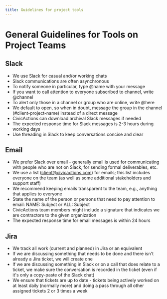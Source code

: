 ```yaml
---
title: Guidelines for project tools
---
```


# General Guidelines for Tools on Project Teams

## Slack

- We use Slack for casual and/or working chats
- Slack communications are often asynchronous
- To notify someone in particular, type @name with your message
- If you want to call attention to everyone subscribed to channel, write @channel
- To alert only those in a channel or group who are online, write @here
- We default to open, so when in doubt, message the group in the channel (#client-project-name) instead of a direct message
- CivicActions can download archival Slack messages if needed
- The expected response time for Slack messages is 2-3 hours during working days
- Use threading in Slack to keep conversations concise and clear

## Email

- We prefer Slack over email - generally email is used for communicating with people who are not on Slack, for sending formal deliverables, etc.
- We use a list (client@civicactions.com) for emails; this list includes everyone on the team (as well as some additional stakeholders and support staff)
- We recommend keeping emails transparent to the team, e.g., anything that applies to everyone
- State the name of the person or persons that need to pay attention to email: NAME: Subject or ALL: Subject
- CivicActions team members might include a signature that indicates we are contractors to the given organization
- The expected response time for email messages is within 24 hours

## Jira

- We track all work (current and planned) in Jira or an equivalent
- If we are discussing something that needs to be done and there isn't already a Jira ticket, we will create one
- If we are discussing something in Slack or on a call that does relate to a ticket, we make sure the conversation is recorded in the ticket (even if it's only a copy-paste of the Slack chat)
- We ensure that tickets are up to date - tickets being actively worked on at least daily (normally more) and doing a pass through all other assigned tickets 2 or 3 times a week

